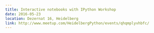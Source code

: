 ```yaml
---
title: Interactive notebooks with IPython Workshop
date: 2016-05-23
location: Dezernat 16, Heidelberg
link: http://www.meetup.com/HeidelbergPython/events/qhqmplyvhbfc/
---
```

